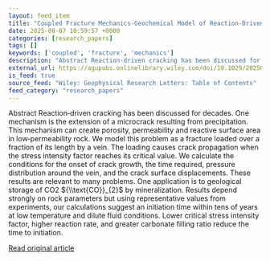 ```yaml
---
layout: feed_item
title: "Coupled Fracture Mechanics‐Geochemical Model of Reaction‐Driven Cracking"
date: 2025-08-07 10:59:57 +0000
categories: [research_papers]
tags: []
keywords: ['coupled', 'fracture', 'mechanics']
description: "Abstract Reaction‐driven cracking has been discussed for decades"
external_url: https://agupubs.onlinelibrary.wiley.com/doi/10.1029/2025GL116162?af=R
is_feed: true
source_feed: "Wiley: Geophysical Research Letters: Table of Contents"
feed_category: "research_papers"
---
```


Abstract Reaction‐driven cracking has been discussed for decades. One mechanism is the extension of a microcrack resulting from precipitation. This mechanism can create porosity, permeability and reactive surface area in low‐permeability rock. We model this problem as a fracture loaded over a fraction of its length by a vein. The loading causes crack propagation when the stress intensity factor reaches its critical value. We calculate the conditions for the onset of crack growth, the time required, pressure distribution around the vein, and the crack surface displacements. These results are relevant to many problems. One application is to geological storage of CO2 ${\\text{CO}}_{2}$ by mineralization. Results depend strongly on rock parameters but using representative values from experiments, our calculations suggest an initiation time within tens of years at low temperature and dilute fluid conditions. Lower critical stress intensity factor, higher reaction rate, and greater carbonate filling ratio reduce the time to initiation.

[Read original article](https://agupubs.onlinelibrary.wiley.com/doi/10.1029/2025GL116162?af=R)
